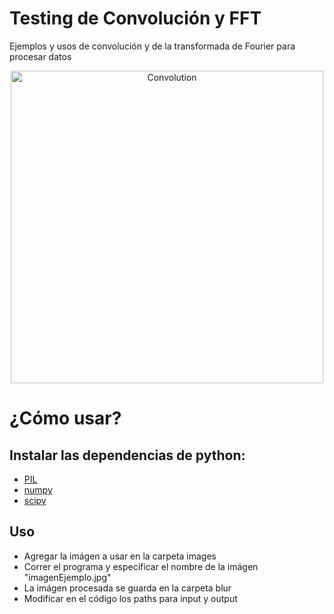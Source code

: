 # Testing de Convolución y FFT
Ejemplos y usos de convolución y de la transformada de Fourier para procesar datos

<p align="center">
  <img src="https://i.ytimg.com/vi/KuXjwB4LzSA/maxresdefault.jpg" width="500" title="Convolution">
</p>

# ¿Cómo usar?
## Instalar las dependencias de python:
  - [PIL](https://pillow.readthedocs.io/en/stable/installation.html)
  - [numpy](https://pillow.readthedocs.io/en/stable/installation.html)
  - [scipy](https://scipy.org/install/)

## Uso
- Agregar la imágen a usar en la carpeta images
- Correr el programa y especificar el nombre de la imágen "imagenEjemplo.jpg"
- La imágen procesada se guarda en la carpeta blur
- Modificar en el código los paths para input y output
